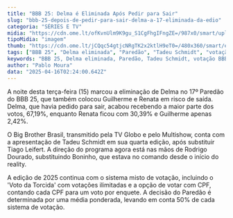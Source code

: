 ```yaml
---
title: "BBB 25: Delma é Eliminada Após Pedir para Sair"
slug: "bbb-25-depois-de-pedir-para-sair-delma-a-17-eliminada-da-edio"
categoria: "SÉRIES E TV"
midia: "https://cdn.ome.lt/ofKvnUlm9K9gu_S1CgFhgIFngZE=/987x0/smart/uploads/conteudo/fotos/bbb25-delma-eliminada.jpg"
tipoMidia: "imagem"
thumb: "https://cdn.ome.lt/jCQqc54gtjcNRgTK2x2ktlH9eT0=/480x360/smart/extras/conteudos/bbb25-delma-eliminada-peq.jpg"
tags: ["BBB 25", "Delma eliminada", "Paredão", "Tadeu Schmidt", "votação BBB", "Rodrigo Dourado", "especial-BBB 25"]
keywords: "BBB 25, Delma eliminada, Paredão, Tadeu Schmidt, votação BBB, Rodrigo Dourado"
author: "Pablo Moura"
data: "2025-04-16T02:24:00.642Z"
---
```


A noite desta terça-feira (15) marcou a eliminação de Delma no 17º Paredão do BBB 25, que também colocou Guilherme e Renata em risco de saída. Delma, que havia pedido para sair, acabou recebendo a maior parte dos votos, 67,19%, enquanto Renata ficou com 30,39% e Guilherme apenas 2,42%.

O Big Brother Brasil, transmitido pela TV Globo e pelo Multishow, conta com a apresentação de Tadeu Schmidt em sua quarta edição, após substituir Tiago Leifert. A direção do programa agora está nas mãos de Rodrigo Dourado, substituindo Boninho, que estava no comando desde o início do reality.

A edição de 2025 continua com o sistema misto de votação, incluindo o 'Voto da Torcida' com votações ilimitadas e a opção de votar com CPF, contando cada CPF para um voto por enquete. A decisão do Paredão é determinada por uma média ponderada, levando em conta 50% de cada sistema de votação.